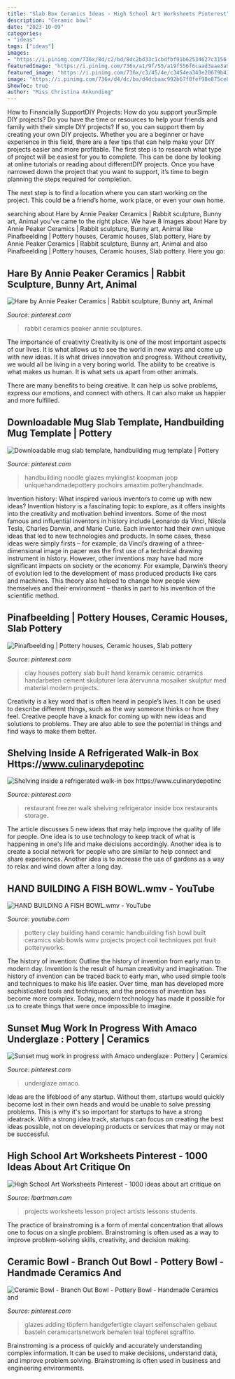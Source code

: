 ```yaml
---
title: "Slab Box Ceramics Ideas - High School Art Worksheets Pinterest"
description: "Ceramic bowl"
date: "2023-10-09"
categories:
- "ideas"
tags: ["ideas"]
images:
- "https://i.pinimg.com/736x/8d/c2/bd/8dc2bd33c1cbdfbf91b62534627c3156.jpg"
featuredImage: "https://i.pinimg.com/736x/a1/9f/55/a19f556f6caad3aae3a9b98bdb316bb2.jpg"
featured_image: "https://i.pinimg.com/736x/c3/45/4e/c3454ea343e20679b43dd79e038e1fad.jpg"
image: "https://i.pinimg.com/736x/d4/dc/ba/d4dcbaac992b67f0fef98e875ce8f5d8.jpg"
ShowToc: true
author: "Miss Christina Ankunding"
---
```



How to Financially SupportDIY Projects: How do you support yourSimple DIY projects?
Do you have the time or resources to help your friends and family with their simple DIY projects? If so, you can support them by creating your own DIY projects. Whether you are a beginner or have experience in this field, there are a few tips that can help make your DIY projects easier and more profitable.
The first step is to research what type of project will be easiest for you to complete. This can be done by looking at online tutorials or reading about differentDIY projects. Once you have narrowed down the project that you want to support, it’s time to begin planning the steps required for completion.

The next step is to find a location where you can start working on the project. This could be a friend’s home, work place, or even your own home.

	

		
searching about Hare by Annie Peaker Ceramics | Rabbit sculpture, Bunny art, Animal you've came to the right place. We have 8 Images about Hare by Annie Peaker Ceramics | Rabbit sculpture, Bunny art, Animal like Pinafbeelding | Pottery houses, Ceramic houses, Slab pottery, Hare by Annie Peaker Ceramics | Rabbit sculpture, Bunny art, Animal and also Pinafbeelding | Pottery houses, Ceramic houses, Slab pottery. Here you go:
		
    
## Hare By Annie Peaker Ceramics | Rabbit Sculpture, Bunny Art, Animal

<img loading=lazy src="https://i.pinimg.com/736x/c9/ae/ca/c9aeca37d2c1b645754a902beed78953.jpg" onerror="this.onerror=null;this.src='https://tse1.mm.bing.net/th?id=OIP.mUYXobYs5fNWmKx1dRV7wgHaJ3&amp;pid=15.1';" alt="Hare by Annie Peaker Ceramics | Rabbit sculpture, Bunny art, Animal">

_Source: pinterest.com_

>rabbit ceramics peaker annie sculptures. 

	

The importance of creativity
Creativity is one of the most important aspects of our lives. It is what allows us to see the world in new ways and come up with new ideas. It is what drives innovation and progress.
Without creativity, we would all be living in a very boring world. The ability to be creative is what makes us human. It is what sets us apart from other animals.

There are many benefits to being creative. It can help us solve problems, express our emotions, and connect with others. It can also make us happier and more fulfilled.

    
## Downloadable Mug Slab Template, Handbuilding Mug Template | Pottery

<img loading=lazy src="https://i.pinimg.com/736x/8d/c2/bd/8dc2bd33c1cbdfbf91b62534627c3156.jpg" onerror="this.onerror=null;this.src='https://tse4.mm.bing.net/th?id=OIP.i08hlv1-BSt0ikCACSVYRgHaON&amp;pid=15.1';" alt="Downloadable mug slab template, handbuilding mug template | Pottery">

_Source: pinterest.com_

>handbuilding noodle glazes mykinglist koopman joop uniquehandmadepottery pochoirs amaxtim potteryhandmade. 

	

Invention history: What inspired various inventors to come up with new ideas?
Invention history is a fascinating topic to explore, as it offers insights into the creativity and motivation behind inventors. Some of the most famous and influential inventors in history include Leonardo da Vinci, Nikola Tesla, Charles Darwin, and Marie Curie. Each inventor had their own unique ideas that led to new technologies and products. In some cases, these ideas were simply firsts – for example, da Vinci’s drawing of a three-dimensional image in paper was the first use of a technical drawing instrument in history. However, other inventions may have had more significant impacts on society or the economy. For example, Darwin’s theory of evolution led to the development of mass produced products like cars and machines. This theory also helped to change how people view themselves and their environment – thanks in part to his invention of the scientific method.

    
## Pinafbeelding | Pottery Houses, Ceramic Houses, Slab Pottery

<img loading=lazy src="https://i.pinimg.com/736x/a1/9f/55/a19f556f6caad3aae3a9b98bdb316bb2.jpg" onerror="this.onerror=null;this.src='https://tse4.mm.bing.net/th?id=OIP.Coy_F30veOKHKT5GTiGmSQHaHa&amp;pid=15.1';" alt="Pinafbeelding | Pottery houses, Ceramic houses, Slab pottery">

_Source: pinterest.com_

>clay houses pottery slab built hand keramik ceramic ceramics handarbeten cement skulpturer lera återvunna mosaiker skulptur med material modern projects. 

	

Creativity is a key word that is often heard in people’s lives. It can be used to describe different things, such as the way someone thinks or how they feel. Creative people have a knack for coming up with new ideas and solutions to problems. They are also able to see the potential in things and find ways to make them better.

    
## Shelving Inside A Refrigerated Walk-in Box Https://www.culinarydepotinc

<img loading=lazy src="https://i.pinimg.com/736x/58/03/7c/58037cfea914c4fe962a71769d1e6005.jpg" onerror="this.onerror=null;this.src='https://tse1.mm.bing.net/th?id=OIP.uS2Jngd4L5x-ezXAGdTC0wHaJ3&amp;pid=15.1';" alt="Shelving inside a refrigerated walk-in box https://www.culinarydepotinc">

_Source: pinterest.com_

>restaurant freezer walk shelving refrigerator inside box restaurants storage. 

	

The article discusses 5 new ideas that may help improve the quality of life for people. One idea is to use technology to keep track of what is happening in one's life and make decisions accordingly. Another idea is to create a social network for people who are similar to help connect and share experiences. Another idea is to increase the use of gardens as a way to relax and wind down after a long day.

    
## HAND BUILDING A FISH BOWL.wmv - YouTube

<img loading=lazy src="https://i.ytimg.com/vi/IWiNcOA2qic/hqdefault.jpg" onerror="this.onerror=null;this.src='https://tse2.mm.bing.net/th?id=OIP.kAOOKPoSB22vQNB6oEpDcwHaFj&amp;pid=15.1';" alt="HAND BUILDING A FISH BOWL.wmv - YouTube">

_Source: youtube.com_

>pottery clay building hand ceramic handbuilding fish bowl built ceramics slab bowls wmv projects project coil techniques pot fruit potteryworks. 

	

The history of invention: Outline the history of invention from early man to modern day.
Invention is the result of human creativity and imagination. The history of invention can be traced back to early man, who used simple tools and techniques to make his life easier. Over time, man has developed more sophisticated tools and techniques, and the process of invention has become more complex. Today, modern technology has made it possible for us to create things that were once impossible to imagine.

    
## Sunset Mug Work In Progress With Amaco Underglaze : Pottery | Ceramics

<img loading=lazy src="https://i.pinimg.com/736x/d4/dc/ba/d4dcbaac992b67f0fef98e875ce8f5d8.jpg" onerror="this.onerror=null;this.src='https://tse1.mm.bing.net/th?id=OIP.dzTRobnCLXR7JKdzpy3P9wHaJQ&amp;pid=15.1';" alt="Sunset mug work in progress with Amaco underglaze : Pottery | Ceramics">

_Source: pinterest.com_

>underglaze amaco. 

	

Ideas are the lifeblood of any startup. Without them, startups would quickly become lost in their own heads and would be unable to solve pressing problems. This is why it's so important for startups to have a strong ideatrack. With a strong idea track, startups can focus on creating the best ideas possible, not on developing products or services that may or may not be successful.

    
## High School Art Worksheets Pinterest - 1000 Ideas About Art Critique On

<img loading=lazy src="http://mrgobel.weebly.com/uploads/1/3/5/3/13538503/1417813_orig.jpg" onerror="this.onerror=null;this.src='https://tse3.mm.bing.net/th?id=OIP.WE859gw0RpvVloZ8wtRH2QHaLH&amp;pid=15.1';" alt="High School Art Worksheets Pinterest - 1000 ideas about art critique on">

_Source: lbartman.com_

>projects worksheets lesson project artists lessons students. 

	

The practice of brainstroming is a form of mental concentration that allows one to focus on a single problem. Brainstroming is often used as a way to improve problem-solving skills, creativity, and decision making.

    
## Ceramic Bowl - Branch Out Bowl - Pottery Bowl - Handmade Ceramics And

<img loading=lazy src="https://i.pinimg.com/736x/c3/45/4e/c3454ea343e20679b43dd79e038e1fad.jpg" onerror="this.onerror=null;this.src='https://tse2.mm.bing.net/th?id=OIP.qp-QREfkuxQY-nyO3Y8uDgHaJ4&amp;pid=15.1';" alt="Ceramic Bowl - Branch Out Bowl - Pottery Bowl - Handmade Ceramics and">

_Source: pinterest.com_

>glazes adding töpfern handgefertigte clayart seifenschalen gebaut basteln ceramicartsnetwork bemalen teal töpferei sgraffito. 

	

Brainstroming is a process of quickly and accurately understanding complex information. It can be used to make decisions, understand data, and improve problem solving. Brainstroming is often used in business and engineering environments.

